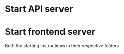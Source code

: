 # Start API server 
# Start frontend server 

Both the starting instructions in their respective folders